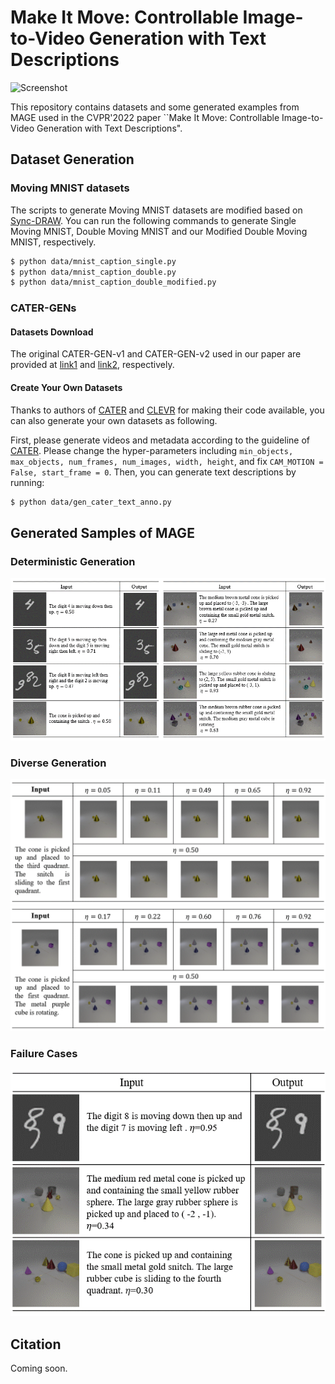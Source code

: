 # Make It Move: Controllable Image-to-Video Generation with Text Descriptions
![Screenshot](examples/TI2V.gif)

This repository contains datasets and some generated examples from MAGE used in the CVPR'2022 paper ``Make It Move: Controllable Image-to-Video Generation with Text Descriptions".

## Dataset Generation
### Moving MNIST datasets
The scripts to generate Moving MNIST datasets are modified based on [Sync-DRAW](https://github.com/syncdraw/Sync-DRAW). You can run the following commands to generate Single Moving MNIST, Double Moving MNIST and our Modified Double Moving MNIST, respectively. 
```bash
$ python data/mnist_caption_single.py
$ python data/mnist_caption_double.py
$ python data/mnist_caption_double_modified.py
```
### CATER-GENs
#### Datasets Download
The original CATER-GEN-v1 and CATER-GEN-v2 used in our paper are provided at [link1](https://drive.google.com/drive/folders/1ICIP5qY1rTod-hTLz5zJSxlbrHrGrdt4?usp=sharing) and [link2](https://drive.google.com/drive/folders/1xJM7gNDCslpM8MJNYT1fqgiG8yyIl6ue?usp=sharing), respectively.
#### Create Your Own Datasets
Thanks to authors of [CATER](https://github.com/rohitgirdhar/CATER) and [CLEVR](https://github.com/facebookresearch/clevr-dataset-gen) for making their code available, you can also generate your own datasets as following.

First, please generate videos and metadata according to the guideline of [CATER](https://github.com/rohitgirdhar/CATER). Please change the hyper-parameters including `min_objects, max_objects, num_frames, num_images, width, height`, and fix `CAM_MOTION = False, start_frame = 0`.
Then, you can generate text descriptions by running:
```bash
$ python data/gen_cater_text_anno.py
```

## Generated Samples of MAGE
### Deterministic Generation
![Screenshot](examples/example1.gif)

### Diverse Generation
![Screenshot](examples/example2.gif)
![Screenshot](examples/example3.gif)

### Failure Cases
![Screenshot](examples/failure_case.gif)

## Citation
Coming soon.
